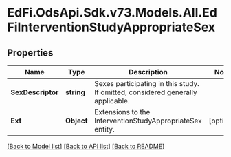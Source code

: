 # EdFi.OdsApi.Sdk.v73.Models.All.EdFiInterventionStudyAppropriateSex

## Properties

Name | Type | Description | Notes
------------ | ------------- | ------------- | -------------
**SexDescriptor** | **string** | Sexes participating in this study. If omitted, considered generally applicable. | 
**Ext** | **Object** | Extensions to the InterventionStudyAppropriateSex entity. | [optional] 

[[Back to Model list]](../../README.md#documentation-for-models) [[Back to API list]](../../README.md#documentation-for-api-endpoints) [[Back to README]](../../README.md)

